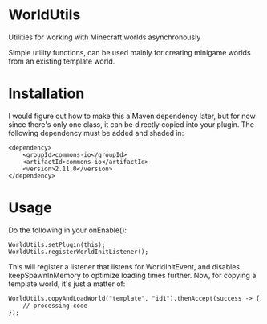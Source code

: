 # WorldUtils
Utilities for working with Minecraft worlds asynchronously

Simple utility functions, can be used mainly for creating minigame worlds from an existing template world.

# Installation
I would figure out how to make this a Maven dependency later, but for now since there's only one class, it can be directly copied into your plugin. The following dependency must be added and shaded in:
```
<dependency>
    <groupId>commons-io</groupId>
    <artifactId>commons-io</artifactId>
    <version>2.11.0</version>
</dependency>
```

# Usage
Do the following in your onEnable():
```
WorldUtils.setPlugin(this);
WorldUtils.registerWorldInitListener();
```
This will register a listener that listens for WorldInitEvent, and disables keepSpawnInMemory to optimize loading times further. Now, for copying a template world, it's just a matter of:
```
WorldUtils.copyAndLoadWorld("template", "id1").thenAccept(success -> {
    // processing code
});
```
